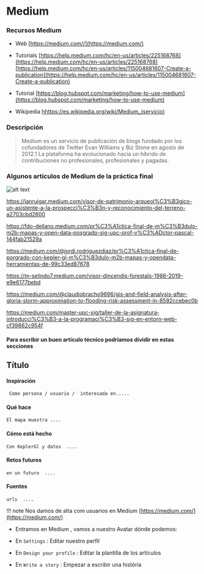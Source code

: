 

# Medium
 
        
###  Recursos Medium

* Web
[https://medium.com//](https://medium.com/)

* Tutorials
[https://help.medium.com/hc/en-us/articles/225168768](https://help.medium.com/hc/en-us/articles/225168768)
[https://help.medium.com/hc/en-us/articles/115004681607-Create-a-publication](https://help.medium.com/hc/en-us/articles/115004681607-Create-a-publication)

* Tutorial
[https://blog.hubspot.com/marketing/how-to-use-medium](https://blog.hubspot.com/marketing/how-to-use-medium)

* Wikipedia
[hhttps://es.wikipedia.org/wiki/Medium_(servicio)](https://es.wikipedia.org/wiki/Medium_(servicio))

    
    
### Descripción 
>Medium es un servicio de publicación de blogs fundado por los cofundadores de Twitter Evan Williams y Biz Stone en agosto de 2012.1​ La plataforma ha evolucionado hacia un híbrido de contribuciones no profesionales, profesionales y pagadas.


### Algunos artículos de Medium de la práctica final

![alt text](img/medium-ex.png "medium")

<a href="https://janruigar.medium.com/visor-de-patrimonio-arqueol%C3%B3gico-un-asistente-a-la-prospecci%C3%B3n-y-reconocimiento-del-terreno-a2703cbd2600" target="_blank">https://janruigar.medium.com/visor-de-patrimonio-arqueol%C3%B3gico-un-asistente-a-la-prospecci%C3%B3n-y-reconocimiento-del-terreno-a2703cbd2600</a>


<a href="https://fdo-dellano.medium.com/pr%C3%A1ctica-final-de-m%C3%B3dulo-m2b-mapas-y-open-data-posgrado-sig-upc-prof-v%C3%ADctor-pascal-144fab21529a" target="_blank">https://fdo-dellano.medium.com/pr%C3%A1ctica-final-de-m%C3%B3dulo-m2b-mapas-y-open-data-posgrado-sig-upc-prof-v%C3%ADctor-pascal-144fab21529a</a>

<a href="https://medium.com/@jordi.rodriguezdiaz/pr%C3%A1ctica-final-de-porgrado-con-kepler-gl-m%C3%B3dulo-m2b-mapas-y-opendata-herramientas-de-99c33ed87678" target="_blank">https://medium.com/@jordi.rodriguezdiaz/pr%C3%A1ctica-final-de-porgrado-con-kepler-gl-m%C3%B3dulo-m2b-mapas-y-opendata-herramientas-de-99c33ed87678</a>

<a href="https://m-selindo7.medium.com/visor-dincendis-forestals-1986-2019-e9e6177bebd" target="_blank">https://m-selindo7.medium.com/visor-dincendis-forestals-1986-2019-e9e6177bebd</a>

<a href="https://medium.com/@claudiobracho9696/gis-and-field-analysis-after-gloria-storm-approximation-to-flooding-risk-assessment-in-8592ccebec0b" target="_blank">https://medium.com/@claudiobracho9696/gis-and-field-analysis-after-gloria-storm-approximation-to-flooding-risk-assessment-in-8592ccebec0b</a>

<a href="https://medium.com/master-upc-sig/taller-de-la-asignatura-introducci%C3%B3-a-la-programaci%C3%B3-sig-en-entorn-web-cf39862c954f" target="_blank">https://medium.com/master-upc-sig/taller-de-la-asignatura-introducci%C3%B3-a-la-programaci%C3%B3-sig-en-entorn-web-cf39862c954f</a>


#### Para escribir un buen artículo técnico podriamos dividir en estas secciones


<h2>Título</h2>

<h4>Inspiración</h4>

``` Como persona / usuario /  interesada en.....```    

 <h4>Qué hace</h4>

``` El mapa muestra .... ``` 

<h4>Cómo está hecho</h4>

``` Con KeplerGl y datos  .... ```

<h4>Retos futuros</h4>

``` en un futuro  .... ```

<h4>Fuentes</h4>

``` urls  .... ```

!!! note
    Nos damos de alta com usuarios en Medium
    [https://medium.com/](https://medium.com/)



* Entramos en Medium , vamos a nuestro Avatar  dónde podemos:

* En ```Settings``` : Editar nuestro perfil

* En ```Design your profile``` : Editar la plantilla de los artículos

* En ```Write a story``` : Empezar a escribir una história





